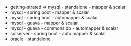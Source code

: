 * getting-strated => mysql - standalone - mapper & scalar <Done>
* mysql - spring boot - mapper & scalar
* mysql - spring boot - automapper & scalar
* mysql - guava - mapper & scalar
* mysql - guava - commons db - automapper & scalar
* sqlserver - spring boot - auto mapper & scalar
* oracle - standalone

